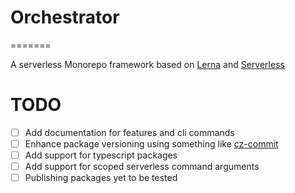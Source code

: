 # Orchestrator
=======


A serverless Monorepo framework based on [Lerna](https://github.com/lerna/lerna) and [Serverless](https://www.serverless.com)

# TODO
- [ ] Add documentation for features and cli commands
- [ ] Enhance package versioning using something like [cz-commit](https://github.com/commitizen/cz-cli)
- [ ] Add support for typescript packages
- [ ] Add support for scoped serverless command arguments
- [ ] Publishing packages yet to be tested
